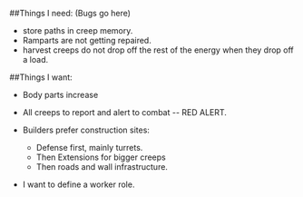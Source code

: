 ##Things I need:
(Bugs go here)
  - store paths in creep memory.
  - Ramparts are not getting repaired.
  - harvest creeps do not drop off the rest of the energy when they drop off a load.

##Things I want:

- Body parts increase

- All creeps to report and alert to combat -- RED ALERT.

- Builders prefer construction sites:
  - Defense first, mainly turrets.
  - Then Extensions for bigger creeps
  - Then roads and wall infrastructure.

- I want to define a worker role.
